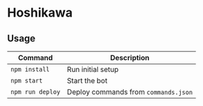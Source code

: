# Hoshikawa

## Usage

| Command          | Description                          |
|------------------|--------------------------------------|
| `npm install`    | Run initial setup                    |
| `npm start`      | Start the bot                        |
| `npm run deploy` | Deploy commands from `commands.json` |
